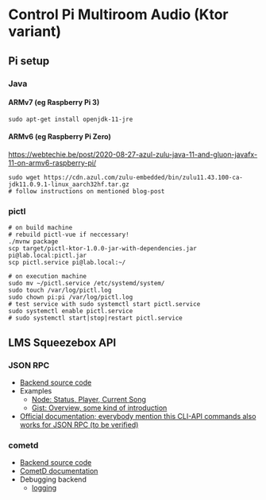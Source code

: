 # Control Pi Multiroom Audio (Ktor variant)

## Pi setup

### Java

#### ARMv7 (eg Raspberry Pi 3)

```
sudo apt-get install openjdk-11-jre
```

#### ARMv6 (eg Raspberry Pi Zero)

https://webtechie.be/post/2020-08-27-azul-zulu-java-11-and-gluon-javafx-11-on-armv6-raspberry-pi/

```
sudo wget https://cdn.azul.com/zulu-embedded/bin/zulu11.43.100-ca-jdk11.0.9.1-linux_aarch32hf.tar.gz
# follow instructions on mentioned blog-post
```

### pictl

```
# on build machine
# rebuild pictl-vue if neccessary! 
./mvnw package
scp target/pictl-ktor-1.0.0-jar-with-dependencies.jar pi@lab.local:pictl.jar
scp pictl.service pi@lab.local:~/

# on execution machine
sudo mv ~/pictl.service /etc/systemd/system/
sudo touch /var/log/pictl.log
sudo chown pi:pi /var/log/pictl.log
# test service with sudo systemctl start pictl.service
sudo systemctl enable pictl.service
# sudo systemctl start|stop|restart pictl.service
```

## LMS Squeezebox API

### JSON RPC

- [Backend source code](https://github.com/Logitech/slimserver/blob/public/8.0/Slim/Web/JSONRPC.pm)
- Examples
  - [Node: Status, Player, Current Song](https://github.com/legrosmanu/rest-api-squeezebox/blob/master/src/integration/player/SongPlayed.js)
  - [Gist: Overview, some kind of introduction](https://gist.github.com/samtherussell/335bf9ba75363bd167d2470b8689d9f2)
- [Official documentation; everybody mention this CLI-API commands also works for JSON RPC (to be verified)](http://htmlpreview.github.io/?https://raw.githubusercontent.com/Logitech/slimserver/public/8.0/HTML/EN/html/docs/cli-api.html)

### cometd

- [Backend source code](https://github.com/Logitech/slimserver/blob/public/8.0/Slim/Web/Cometd.pm)
- [CometD documentation](https://docs.cometd.org/current/reference/)
- Debugging backend
  - [logging](https://wiki.slimdevices.com/index.php/Logitech_Media_Server_log_file.html)
